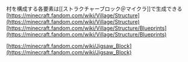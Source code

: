 
村を構成する各要素は[[ストラクチャーブロック＠マイクラ]]で生成できる
[https://minecraft.fandom.com/wiki/Village/Structure](https://minecraft.fandom.com/wiki/Village/Structure)
[https://minecraft.fandom.com/wiki/Village/Structure/Blueprints](https://minecraft.fandom.com/wiki/Village/Structure/Blueprints)


[https://minecraft.fandom.com/wiki/Jigsaw_Block](https://minecraft.fandom.com/wiki/Jigsaw_Block)
